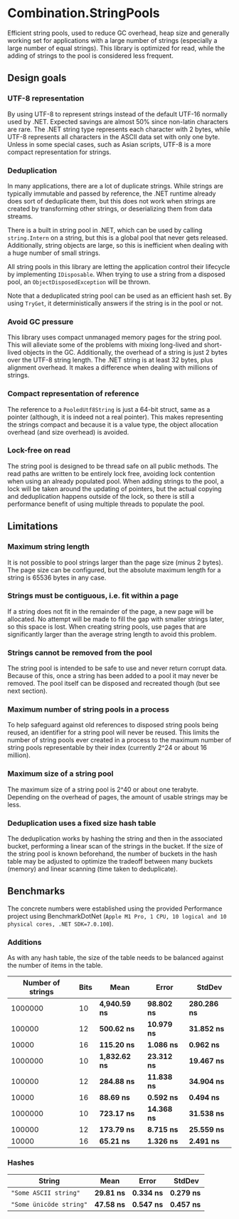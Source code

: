# Combination.StringPools

Efficient string pools, used to reduce GC overhead, heap size and generally working set for applications with a large number of strings (especially a large number of equal strings). This library is optimized for read, while
the adding of strings to the pool is considered less frequent.


## Design goals

### UTF-8 representation

By using UTF-8 to represent strings instead of the default UTF-16 normally used by .NET. Expected savings are almost 50% since non-latin characters are rare. The .NET string type represents each character with 2 bytes, while UTF-8 represents all characters in the ASCII data set with only one byte. Unless in some special cases, such as Asian scripts, UTF-8 is a more compact representation for strings.

### Deduplication

In many applications, there are a lot of duplicate strings. While strings are typically immutable and passed by reference, the .NET runtime already does sort of deduplicate them, but this does not work when strings are created by transforming other strings, or deserializing them from data streams.

There is a built in string pool in .NET, which can be used by calling `string.Intern` on a string, but this is a global pool that never gets released. Additionally, string objects are large, so this is inefficient when dealing with a huge number of small strings.

All string pools in this library are letting the application control their lifecycle by implementing `IDisposable`. When trying to use a string from a disposed pool, an `ObjectDisposedException` will be thrown.

Note that a deduplicated string pool can be used as an efficient hash set. By using `TryGet`, it deterministically answers if the string is in the pool or not.

### Avoid GC pressure

This library uses compact unmanaged memory pages for the string pool. This will alleviate some of the problems with mixing long-lived and short-lived objects in the GC. Additionally, the overhead of a string is just 2 bytes over the UTF-8 string length. The .NET string is at least 32 bytes, plus alignment overhead. It makes a difference when dealing with millions of strings.

### Compact representation of reference

The reference to a `PooledUtf8String` is just a 64-bit struct, same as a pointer (although, it is indeed not a real pointer). This makes representing the strings compact and because it is a value type, the object allocation overhead (and size overhead) is avoided.

### Lock-free on read

The string pool is designed to be thread safe on all public methods. The read paths are written to be entirely lock free, avoiding lock contention when using an already populated pool. When adding strings to the pool, a lock will be taken around the updating of pointers, but the actual copying and deduplication happens outside of the lock, so there is still a performance benefit of using multiple threads to populate the pool.

## Limitations

### Maximum string length

It is not possible to pool strings larger than the page size (minus 2 bytes). The page size can be configured, but the absolute maximum length for a string is 65536 bytes in any case.

### Strings must be contiguous, i.e. fit within a page

If a string does not fit in the remainder of the page, a new page will be allocated. No attempt will be made to fill the gap with smaller strings later, so this space is lost. When creating string pools, use pages that are significantly larger than the average string length to avoid this problem.

### Strings cannot be removed from the pool

The string pool is intended to be safe to use and never return corrupt data. Because of this, once a string has been added to a pool it may never be removed. The pool itself can be disposed and recreated though (but see next section).

### Maximum number of string pools in a process

To help safeguard against old references to disposed string pools being reused, an identifier for a string pool will never be reused. This limits the number of string pools ever created in a process to the maximum number of string pools representable by their index (currently 2^24 or about 16 million).

### Maximum size of a string pool

The maximum size of a string pool is 2^40 or about one terabyte. Depending on the overhead of pages, the amount of usable strings may be less.

### Deduplication uses a fixed size hash table
The deduplication works by hashing the string and then in the associated bucket, performing a linear scan of the strings in the bucket. If the size of the string pool is known beforehand, the number of buckets in the hash table may be adjusted to optimize the tradeoff between many buckets (memory) and linear scanning (time taken to deduplicate).

## Benchmarks

The concrete numbers were established using the provided Performance project using BenchmarkDotNet (`Apple M1 Pro, 1 CPU, 10 logical and 10 physical cores, .NET SDK=7.0.100`).

### Additions

As with any hash table, the size of the table needs to be balanced against the number of items in the table.

| Number of strings | Bits | Mean | Error | StdDev |
|-|-|-|-|-|
| 1000000 | 10 | **4,940.59 ns** | **98.802 ns** | **280.286 ns** |
| 100000  | 12 |   **500.62 ns** | **10.979 ns** |  **31.852 ns** |
| 10000   | 16 |   **115.20 ns** |  **1.086 ns** |   **0.962 ns** |
| 1000000 | 10 | **1,832.62 ns** | **23.312 ns** |  **19.467 ns** |
| 100000  | 12 |   **284.88 ns** | **11.838 ns** |  **34.904 ns** |
| 10000   | 16 |    **88.69 ns** |  **0.592 ns** |   **0.494 ns** |
| 1000000 | 10 |   **723.17 ns** | **14.368 ns** |  **31.538 ns** |
| 100000  | 12 |   **173.79 ns** |  **8.715 ns** |  **25.559 ns** |
| 10000   | 16 |    **65.21 ns** |  **1.326 ns** |   **2.491 ns** |

### Hashes

| String | Mean | Error | StdDev |
|-|-|-|-|
| `"Some ASCII string"` | **29.81 ns** | **0.334 ns** | **0.279 ns** |
| `"Some ünicöde string"` | **47.58 ns** | **0.547 ns** | **0.457 ns** |
